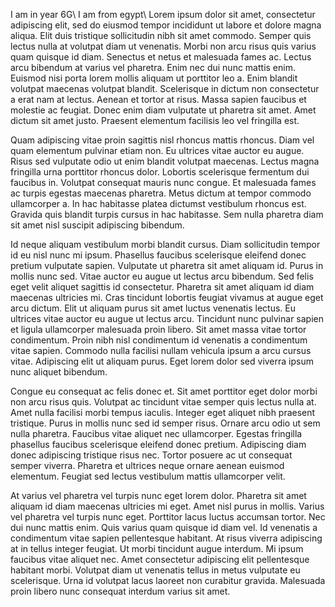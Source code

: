 I am in year 6G\\
I am from egypt\\
Lorem ipsum dolor sit amet, consectetur adipiscing elit, sed do eiusmod tempor incididunt ut labore et dolore magna aliqua. Elit duis tristique sollicitudin nibh sit amet commodo. Semper quis lectus nulla at volutpat diam ut venenatis. Morbi non arcu risus quis varius quam quisque id diam. Senectus et netus et malesuada fames ac. Lectus arcu bibendum at varius vel pharetra. Enim nec dui nunc mattis enim. Euismod nisi porta lorem mollis aliquam ut porttitor leo a. Enim blandit volutpat maecenas volutpat blandit. Scelerisque in dictum non consectetur a erat nam at lectus. Aenean et tortor at risus. Massa sapien faucibus et molestie ac feugiat. Donec enim diam vulputate ut pharetra sit amet. Amet dictum sit amet justo. Praesent elementum facilisis leo vel fringilla est.

Quam adipiscing vitae proin sagittis nisl rhoncus mattis rhoncus. Diam vel quam elementum pulvinar etiam non. Eu ultrices vitae auctor eu augue. Risus sed vulputate odio ut enim blandit volutpat maecenas. Lectus magna fringilla urna porttitor rhoncus dolor. Lobortis scelerisque fermentum dui faucibus in. Volutpat consequat mauris nunc congue. Et malesuada fames ac turpis egestas maecenas pharetra. Metus dictum at tempor commodo ullamcorper a. In hac habitasse platea dictumst vestibulum rhoncus est. Gravida quis blandit turpis cursus in hac habitasse. Sem nulla pharetra diam sit amet nisl suscipit adipiscing bibendum.

Id neque aliquam vestibulum morbi blandit cursus. Diam sollicitudin tempor id eu nisl nunc mi ipsum. Phasellus faucibus scelerisque eleifend donec pretium vulputate sapien. Vulputate ut pharetra sit amet aliquam id. Purus in mollis nunc sed. Vitae auctor eu augue ut lectus arcu bibendum. Sed felis eget velit aliquet sagittis id consectetur. Pharetra sit amet aliquam id diam maecenas ultricies mi. Cras tincidunt lobortis feugiat vivamus at augue eget arcu dictum. Elit ut aliquam purus sit amet luctus venenatis lectus. Eu ultrices vitae auctor eu augue ut lectus arcu. Tincidunt nunc pulvinar sapien et ligula ullamcorper malesuada proin libero. Sit amet massa vitae tortor condimentum. Proin nibh nisl condimentum id venenatis a condimentum vitae sapien. Commodo nulla facilisi nullam vehicula ipsum a arcu cursus vitae. Adipiscing elit ut aliquam purus. Eget lorem dolor sed viverra ipsum nunc aliquet bibendum.

Congue eu consequat ac felis donec et. Sit amet porttitor eget dolor morbi non arcu risus quis. Volutpat ac tincidunt vitae semper quis lectus nulla at. Amet nulla facilisi morbi tempus iaculis. Integer eget aliquet nibh praesent tristique. Purus in mollis nunc sed id semper risus. Ornare arcu odio ut sem nulla pharetra. Faucibus vitae aliquet nec ullamcorper. Egestas fringilla phasellus faucibus scelerisque eleifend donec pretium. Adipiscing diam donec adipiscing tristique risus nec. Tortor posuere ac ut consequat semper viverra. Pharetra et ultrices neque ornare aenean euismod elementum. Feugiat sed lectus vestibulum mattis ullamcorper velit.

At varius vel pharetra vel turpis nunc eget lorem dolor. Pharetra sit amet aliquam id diam maecenas ultricies mi eget. Amet nisl purus in mollis. Varius vel pharetra vel turpis nunc eget. Porttitor lacus luctus accumsan tortor. Nec dui nunc mattis enim. Quis varius quam quisque id diam vel. Id venenatis a condimentum vitae sapien pellentesque habitant. At risus viverra adipiscing at in tellus integer feugiat. Ut morbi tincidunt augue interdum. Mi ipsum faucibus vitae aliquet nec. Amet consectetur adipiscing elit pellentesque habitant morbi. Volutpat diam ut venenatis tellus in metus vulputate eu scelerisque. Urna id volutpat lacus laoreet non curabitur gravida. Malesuada proin libero nunc consequat interdum varius sit amet.
